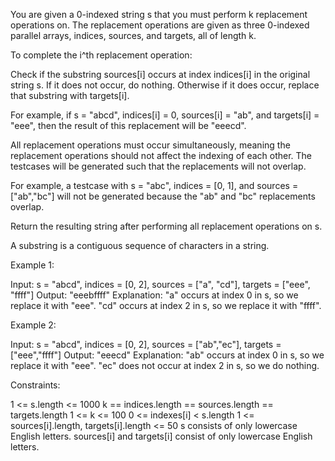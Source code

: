 You are given a 0-indexed string s that you must perform k replacement
operations on. The replacement operations are given as three 0-indexed
parallel arrays, indices, sources, and targets, all of length k.

To complete the i^th replacement operation:


Check if the substring sources[i] occurs at index indices[i] in the original
string s.
If it does not occur, do nothing.
Otherwise if it does occur, replace that substring with targets[i].


For example, if s = "abcd", indices[i] = 0, sources[i] = "ab", and targets[i]
= "eee", then the result of this replacement will be "eeecd".

All replacement operations must occur simultaneously, meaning the replacement
operations should not affect the indexing of each other. The testcases will
be generated such that the replacements will not overlap.


For example, a testcase with s = "abc", indices = [0, 1], and sources =
["ab","bc"] will not be generated because the "ab" and "bc" replacements
overlap.


Return the resulting string after performing all replacement operations on
s.

A substring is a contiguous sequence of characters in a string.


Example 1:


Input: s = "abcd", indices = [0, 2], sources = ["a", "cd"], targets = ["eee",
"ffff"]
Output: "eeebffff"
Explanation:
"a" occurs at index 0 in s, so we replace it with "eee".
"cd" occurs at index 2 in s, so we replace it with "ffff".


Example 2:


Input: s = "abcd", indices = [0, 2], sources = ["ab","ec"], targets =
["eee","ffff"]
Output: "eeecd"
Explanation:
"ab" occurs at index 0 in s, so we replace it with "eee".
"ec" does not occur at index 2 in s, so we do nothing.



Constraints:


1 <= s.length <= 1000
k == indices.length == sources.length == targets.length
1 <= k <= 100
0 <= indexes[i] < s.length
1 <= sources[i].length, targets[i].length <= 50
s consists of only lowercase English letters.
sources[i] and targets[i] consist of only lowercase English letters.





